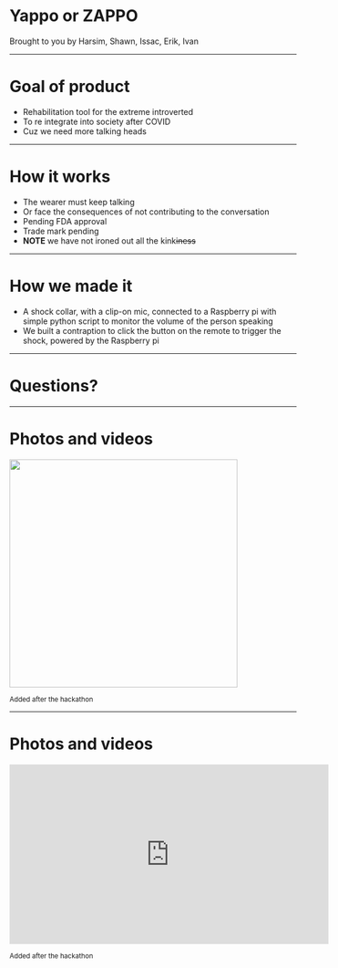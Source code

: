# Yappo or ZAPPO

Brought to you by Harsim, Shawn, Issac, Erik, Ivan

---

# Goal of product

-  Rehabilitation tool for the extreme introverted
-  To re integrate into society after COVID
-  Cuz we need more talking heads

---

# How it works

-  The wearer must keep talking
-  Or face the consequences of not contributing to the conversation
-  Pending FDA approval
-  Trade mark pending
-  **NOTE** we have not ironed out all the kink~~iness~~

---

# How we made it

-  A shock collar, with a clip-on mic, connected to a Raspberry pi with simple python script to monitor the volume of the person speaking
-  We built a contraption to click the button on the remote to trigger the shock, powered by the Raspberry pi

---

# Questions?

---

# Photos and videos

<img src="https://i.imgur.com/e0vsOYA.jpg" width=400px>

<small>Added after the hackathon</small>

---

# Photos and videos

<iframe width="560" height="315" src="https://www.youtube.com/embed/SAWNugdaH7o" title="YouTube video player" frameborder="0" allow="accelerometer; autoplay; clipboard-write; encrypted-media; gyroscope; picture-in-picture" allowfullscreen></iframe>

<small>Added after the hackathon</small>

